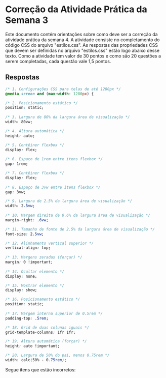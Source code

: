 # Correção da Atividade Prática da Semana 3

Este documento contém orientações sobre como deve ser a correção da atividade prática da semana 4. A atividade consiste no completamento do código CSS do arquivo "estilos.css". As respostas das propriedades CSS que devem ser definidas no arquivo "estilos.css" estão logo abaixo desse texto. Como a atividade tem valor de 30 pontos e como são 20 questões a serem completadas, cada questão vale 1,5 pontos.

## Respostas

```css
/* 1. Configurações CSS para telas de até 1280px */
@media screen and (max-width: 1280px) {

/* 2. Posicionamento estático */
position: static;
  
/* 3. Largura de 80% da largura área de visualização */
width: 80vw;

/* 4. Altura automática */
height: auto;

/* 5. Contêiner flexbox */
display: flex;
  
/* 6. Espaço de 1rem entre itens flexbox */
gap: 1rem;

/* 7. Contêiner flexbox */
display: flex;
  
/* 8. Espaço de 3vw entre itens flexbox */
gap: 3vw;

/* 9. Largura de 2.5% da largura área de visualização */
width: 2.5vw;
  
/* 10. Margem direita de 0.6% da largura área de visualização */
margin-right: .6vw;

/* 11. Tamanho de fonte de 2.5% da largura área de visualização */
font-size: 2.5vw;

/* 12. Alinhamento vertical superior */
vertical-align: top;
  
/* 13. Margens zeradas (forçar) */
margin: 0 !important;
  
/* 14. Ocultar elemento */
display: none;

/* 15. Mostrar elemento */
display: show;

/* 16. Posicionamento estático */
position: static;
  
/* 17. Margem interna superior de 0.5rem */
padding-top: .5rem;

/* 18. Grid de duas colunas iguais */
grid-template-columns: 1fr 1fr;

/* 19. Altura automática (forçar) */
height: auto !important;

/* 20. Largura de 50% do pai, menos 0.75rem */
width: calc(50% - 0.75rem);

```

Segue itens que estão incorretos: 